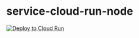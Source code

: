 # service-cloud-run-node
[![Deploy to Cloud Run](https://github.com/nicolashornuel/service-cloud-run-node/actions/workflows/deploy.yml/badge.svg)](https://github.com/nicolashornuel/service-cloud-run-node/actions/workflows/deploy.yml)
